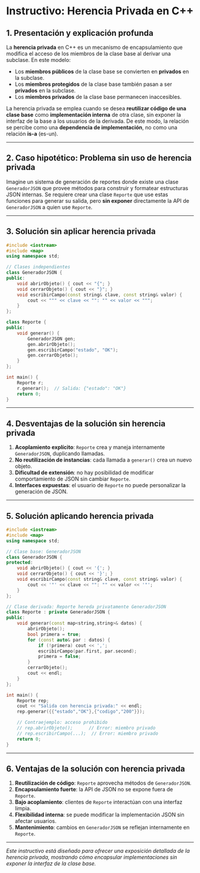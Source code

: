 # Instructivo: Herencia Privada en C++

## 1. Presentación y explicación profunda

La **herencia privada** en C++ es un mecanismo de encapsulamiento que modifica el acceso de los miembros de la clase base al derivar una subclase. En este modelo:

- Los **miembros públicos** de la clase base se convierten en **privados** en la subclase.
- Los **miembros protegidos** de la clase base también pasan a ser **privados** en la subclase.
- Los **miembros privados** de la clase base permanecen inaccesibles.

La herencia privada se emplea cuando se desea **reutilizar código de una clase base** como **implementación interna** de otra clase, sin exponer la interfaz de la base a los usuarios de la derivada. De este modo, la relación se percibe como una **dependencia de implementación**, no como una relación **is-a** (es-un).

---

## 2. Caso hipotético: Problema sin uso de herencia privada

Imagine un sistema de generación de reportes donde existe una clase `GeneradorJSON` que provee métodos para construir y formatear estructuras JSON internas. Se requiere crear una clase `Reporte` que use estas funciones para generar su salida, pero **sin exponer** directamente la API de `GeneradorJSON` a quien use `Reporte`.

---

## 3. Solución sin aplicar herencia privada

```cpp
#include <iostream>
#include <map>
using namespace std;

// Clases independientes
class GeneradorJSON {
public:
    void abrirObjeto() { cout << "{"; }
    void cerrarObjeto() { cout << "}"; }
    void escribirCampo(const string& clave, const string& valor) {
        cout << """ << clave << "": "" << valor << """;
    }
};

class Reporte {
public:
    void generar() {
        GeneradorJSON gen;
        gen.abrirObjeto();
        gen.escribirCampo("estado", "OK");
        gen.cerrarObjeto();
    }
};

int main() {
    Reporte r;
    r.generar();  // Salida: {"estado": "OK"}
    return 0;
}
```

---

## 4. Desventajas de la solución sin herencia privada

1. **Acoplamiento explícito**: `Reporte` crea y maneja internamente `GeneradorJSON`, duplicando llamadas.
2. **No reutilización de instancias**: cada llamada a `generar()` crea un nuevo objeto.
3. **Dificultad de extensión**: no hay posibilidad de modificar comportamiento de JSON sin cambiar `Reporte`.
4. **Interfaces expuestas**: el usuario de `Reporte` no puede personalizar la generación de JSON.

---

## 5. Solución aplicando herencia privada

```cpp
#include <iostream>
#include <map>
using namespace std;

// Clase base: GeneradorJSON
class GeneradorJSON {
protected:
    void abrirObjeto() { cout << '{'; }
    void cerrarObjeto() { cout << '}'; }
    void escribirCampo(const string& clave, const string& valor) {
        cout << '"' << clave << "": "" << valor << '"';
    }
};

// Clase derivada: Reporte hereda privatamente GeneradorJSON
class Reporte : private GeneradorJSON {
public:
    void generar(const map<string,string>& datos) {
        abrirObjeto();
        bool primera = true;
        for (const auto& par : datos) {
            if (!primera) cout << ',';
            escribirCampo(par.first, par.second);
            primera = false;
        }
        cerrarObjeto();
        cout << endl;
    }
};

int main() {
    Reporte rep;
    cout << "Salida con herencia privada:" << endl;
    rep.generar({{"estado","OK"},{"codigo","200"}});

    // Contraejemplo: acceso prohibido
    // rep.abrirObjeto();      // Error: miembro privado
    // rep.escribirCampo(...);  // Error: miembro privado
    return 0;
}
```

---

## 6. Ventajas de la solución con herencia privada

1. **Reutilización de código**: `Reporte` aprovecha métodos de `GeneradorJSON`.
2. **Encapsulamiento fuerte**: la API de JSON no se expone fuera de `Reporte`.
3. **Bajo acoplamiento**: clientes de `Reporte` interactúan con una interfaz limpia.
4. **Flexibilidad interna**: se puede modificar la implementación JSON sin afectar usuarios.
5. **Mantenimiento**: cambios en `GeneradorJSON` se reflejan internamente en `Reporte`.

---

*Este instructivo está diseñado para ofrecer una exposición detallada de la herencia privada, mostrando cómo encapsular implementaciones sin exponer la interfaz de la clase base.*
